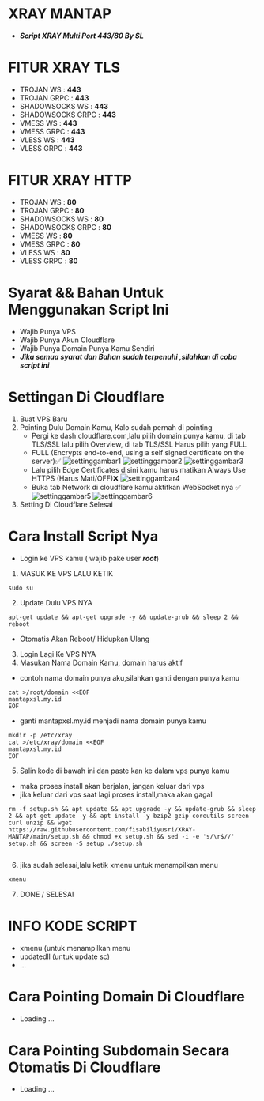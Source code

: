 # XRAY MANTAP
- ***Script XRAY Multi Port 443/80 By SL***

# FITUR XRAY TLS
- TROJAN WS        : **443**
- TROJAN GRPC      : **443**
- SHADOWSOCKS WS   : **443**
- SHADOWSOCKS GRPC : **443**
- VMESS WS         : **443**
- VMESS GRPC       : **443**
- VLESS WS         : **443**
- VLESS GRPC       : **443**

# FITUR XRAY HTTP
- TROJAN WS        : **80**
- TROJAN GRPC      : **80**
- SHADOWSOCKS WS   : **80**
- SHADOWSOCKS GRPC : **80**
- VMESS WS         : **80**
- VMESS GRPC       : **80**
- VLESS WS         : **80**
- VLESS GRPC       : **80**


# Syarat && Bahan Untuk Menggunakan Script Ini
- Wajib Punya VPS
- Wajib Punya Akun Cloudflare
- Wajib Punya Domain Punya Kamu Sendiri
- ***Jika semua syarat dan Bahan sudah terpenuhi ,silahkan di coba script ini***

# Settingan Di Cloudflare
1. Buat VPS Baru
2. Pointing Dulu Domain Kamu, Kalo sudah pernah di pointing
   - Pergi ke dash.cloudflare.com,lalu pilih domain punya kamu, di tab TLS/SSL lalu pilih Overview, di tab TLS/SSL Harus pilih yang FULL
   - FULL (Encrypts end-to-end, using a self signed certificate on the server)✅
   ![settinggambar1](https://raw.githubusercontent.com/fisabiliyusri/XRAY-MANTAP/main/img/settingambar1.jpg)
   ![settinggambar2](https://raw.githubusercontent.com/fisabiliyusri/XRAY-MANTAP/main/img/settingambar2.jpg)
   ![settinggambar3](https://raw.githubusercontent.com/fisabiliyusri/XRAY-MANTAP/main/img/settingambar3.jpg)
   - Lalu pilih Edge Certificates disini kamu harus matikan Always Use HTTPS (Harus Mati/OFF)❌
   ![settinggambar4](https://raw.githubusercontent.com/fisabiliyusri/XRAY-MANTAP/main/img/settingambar4.jpg)
   - Buka tab Network di cloudflare kamu aktifkan WebSocket nya ✅
   ![settinggambar5](https://raw.githubusercontent.com/fisabiliyusri/XRAY-MANTAP/main/img/settingambar5.jpg)
   ![settinggambar6](https://raw.githubusercontent.com/fisabiliyusri/XRAY-MANTAP/main/img/settingambar6.jpg)
3. Setting Di Cloudflare Selesai
# Cara Install Script Nya
- Login ke VPS kamu ( wajib pake user ***root***)
1. MASUK KE VPS LALU KETIK
```
sudo su
```
2. Update Dulu VPS NYA
```
apt-get update && apt-get upgrade -y && update-grub && sleep 2 && reboot
```
- Otomatis Akan Reboot/ Hidupkan Ulang
3. Login Lagi Ke VPS NYA
4. Masukan Nama Domain Kamu, domain harus aktif
- contoh nama domain punya aku,silahkan ganti dengan punya kamu
```
cat >/root/domain <<EOF
mantapxsl.my.id
EOF
```
- ganti mantapxsl.my.id menjadi nama domain punya kamu
```
mkdir -p /etc/xray
cat >/etc/xray/domain <<EOF
mantapxsl.my.id
EOF
```

5. Salin kode di bawah ini dan paste kan ke dalam vps punya kamu
- maka proses install akan berjalan, jangan keluar dari vps
- jika keluar dari vps saat lagi proses install,maka akan gagal
```
rm -f setup.sh && apt update && apt upgrade -y && update-grub && sleep 2 && apt-get update -y && apt install -y bzip2 gzip coreutils screen curl unzip && wget https://raw.githubusercontent.com/fisabiliyusri/XRAY-MANTAP/main/setup.sh && chmod +x setup.sh && sed -i -e 's/\r$//' setup.sh && screen -S setup ./setup.sh
  
```
6. jika sudah selesai,lalu ketik xmenu untuk menampilkan menu
```
xmenu
```
7. DONE / SELESAI
# INFO KODE SCRIPT
- xmenu (untuk menampilkan menu
- updatedll (untuk update sc)
- ...

# Cara Pointing Domain Di Cloudflare
- Loading ...
# Cara Pointing Subdomain Secara Otomatis Di Cloudflare
- Loading ...

